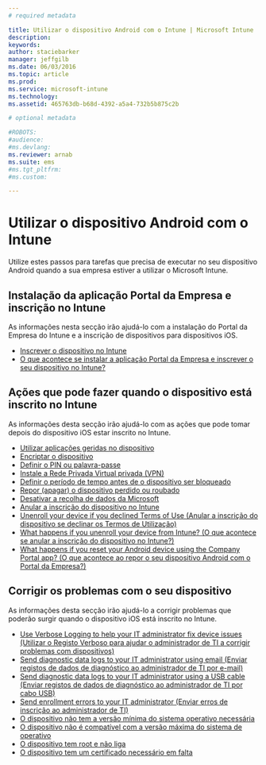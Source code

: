 ```yaml
---
# required metadata

title: Utilizar o dispositivo Android com o Intune | Microsoft Intune
description:
keywords:
author: staciebarker
manager: jeffgilb
ms.date: 06/03/2016
ms.topic: article
ms.prod:
ms.service: microsoft-intune
ms.technology:
ms.assetid: 465763db-b68d-4392-a5a4-732b5b875c2b

# optional metadata

#ROBOTS:
#audience:
#ms.devlang:
ms.reviewer: arnab
ms.suite: ems
#ms.tgt_pltfrm:
#ms.custom:

---
```



# Utilizar o dispositivo Android com o Intune

Utilize estes passos para tarefas que precisa de executar no seu dispositivo Android quando a sua empresa estiver a utilizar o Microsoft Intune.

## Instalação da aplicação Portal da Empresa e inscrição no Intune

As informações nesta secção irão ajudá-lo com a instalação do Portal da Empresa do Intune e a inscrição de dispositivos para dispositivos iOS.

- [Inscrever o dispositivo no Intune](enroll-your-device-in-Intune-android.md)</br>
- [O que acontece se instalar a aplicação Portal da Empresa e inscrever o seu dispositivo no Intune?](what-happens-if-you-install-the-company-portal-app-and-enroll-your-device-in-intune-android.md)

## Ações que pode fazer quando o dispositivo está inscrito no Intune

As informações desta secção irão ajudá-lo com as ações que pode tomar depois do dispositivo iOS estar inscrito no Intune.

- [Utilizar aplicações geridas no dispositivo](use-managed-apps-on-your-device-android.md)</br>
- [Encriptar o dispositivo](encrypt-your-device-android.md)</br>
- [Definir o PIN ou palavra-passe](set-your-pin-or-password-android.md)</br>
- [Instale a Rede Privada Virtual privada (VPN)](install-your-companys-virtual-private-network-VPN-android.md)</br>
- [Definir o período de tempo antes de o dispositivo ser bloqueado](set-the-amount-of-time-before-your-device-is-locked-android.md)</br>
- [Repor (apagar) o dispositivo perdido ou roubado](reset-erase-your-lost-or-stolen-device-android.md)</br>
- [Desativar a recolha de dados da Microsoft](turn-off-microsoft-usage-data-collection-android.md)</br>
- [Anular a inscrição do dispositivo no Intune](unenroll-your-device-from-intune-android.md)</br>
- [Unenroll your device if you declined Terms of Use (Anular a inscrição do dispositivo se declinar os Termos de Utilização)](unenroll-your-device-from-intune-if-you-declined-terms-of-use-android.md)</br>
- [What happens if you unenroll your device from Intune? (O que acontece se anular a inscrição do dispositivo no Intune?)](what-happens-if-you-unenroll-your-device-from-intune-android.md)</br>
- [What happens if you reset your Android device using the Company Portal app? (O que acontece ao repor o seu dispositivo Android com o Portal da Empresa?)](what-happens-if-you-reset-your-device-using-the-company-portal-android.md)

## Corrigir os problemas com o seu dispositivo

As informações desta secção irão ajudá-lo a corrigir problemas que poderão surgir quando o dispositivo iOS está inscrito no Intune.

- [Use Verbose Logging to help your IT administrator fix device issues (Utilizar o Registo Verboso para ajudar o administrador de TI a corrigir problemas com dispositivos)](use-verbose-logging-to-help-your-it-administrator-fix-device-issues-android.md)</br>
- [Send diagnostic data logs to your IT administrator using email (Enviar registos de dados de diagnóstico ao administrador de TI por e-mail)](send-diagnostic-data-logs-to-your-it-administrator-using-email-android.md)</br>
- [Send diagnostic data logs to your IT administrator using a USB cable (Enviar registos de dados de diagnóstico ao administrador de TI por cabo USB)](send-diagnostic-data-logs-to-your-it-administrator-using-a-usb-cable-android.md)</br>
- [Send enrollment errors to your IT administrator (Enviar erros de inscrição ao administrador de TI)](send-enrollment-errors-to-your-it-administrator-android.md)</br>
- [O dispositivo não tem a versão mínima do sistema operativo necessária](device-doesnt-have-the-required-minimum-operating-system-version-android.md)</br>
- [O dispositivo não é compatível com a versão máxima do sistema de operativo](device-doesnt-comply-with-maximum-operating-system-version-android.md)</br>
- [O dispositivo tem root e não liga](your-device-is-rooted-and-you-cant-connect-android.md)</br>
- [O dispositivo tem um certificado necessário em falta](your-device-is-missing-a-required-certificate-android.md)</br>




<!--HONumber=Jun16_HO1-->


